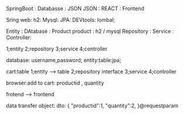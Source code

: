SpringBoot : Databasse : JSON 
JSON : REACT : Frontend

Sring web:
h2:
Mysql:
JPA:
DEVtools:
lombal;


Entity : DAtabase : Product 
product : h2 / mysql 
Repository : 
Service :
Controller:

1;entity
2;repository
3;service
4;controller


database:
username,password;
entity:table:jpa;


cart:table
1;entity --> table
2;repository interface
3;service
4;controller

browser:add to cart:
productid , quantity

frotend --> frontend

data transfer object:
dto:
{
"productid":1,
"quantity":2,
}@requestparam













